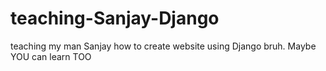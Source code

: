 # teaching-Sanjay-Django
teaching my man Sanjay how to create website using Django bruh. Maybe YOU can learn TOO
